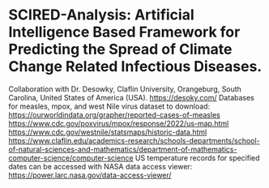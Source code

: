 # SCIRED-Analysis: Artificial Intelligence Based Framework for Predicting the Spread of Climate Change Related Infectious Diseases.
Collaboration with Dr. Desowky, Claflin University, Orangeburg, South Carolina, United States of America (USA). https://desoky.com/
Databases for measles, mpox, and west Nile virus dataset to download:
https://ourworldindata.org/grapher/reported-cases-of-measles
https://www.cdc.gov/poxvirus/mpox/response/2022/us-map.html
https://www.cdc.gov/westnile/statsmaps/historic-data.html
https://www.claflin.edu/academics-research/schools-departments/school-of-natural-sciences-and-mathematics/department-of-mathematics-computer-science/computer-science
US temperature records for specified dates can be accessed with NASA data access viewer: 
https://power.larc.nasa.gov/data-access-viewer/
